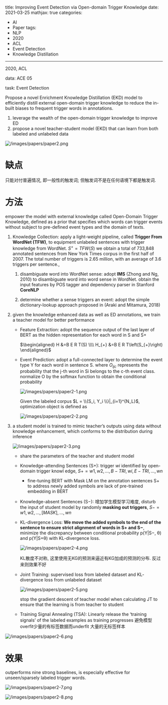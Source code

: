 title: Improving Event Detection via Open-domain Trigger Knowledge
date: 2021-03-25
mathjax: true
categories:
- AI
- Paper
tags:
- NLP
- 2020
- ACL
- Event Detection
- Knowledge Distillation
---

2020, ACL

data: ACE 05

task: Event Detection

<!-- more -->

Propose a novel Enrichment Knowledge Distillation (EKD) model to efficiently distill external open-domain trigger knowledge to reduce the in-built biases to frequent trigger words in annotations.

1. leverage the wealth of the open-domain trigger knowledge to improve ED
2. propose a novel teacher-student model (EKD) that can learn from both labeled and unlabeled data

![/images/papers/paper2.png](/images/papers/paper2.png)

# 缺点

只能对付普遍情况, 即一般性的触发词; 但触发词不是在任何语境下都是触发词.

# 方法

empower the model with external knowledge called Open-Domain Trigger Knowledge, defined as a prior that specifies which words can trigger events without subject to pre-defined event types and the domain of texts.

1. Knowledge Collection: apply a light-weight pipeline, called **Trigger From WordNet (TFW)**, to equipment unlabeled sentences with trigger knowledge from WordNet. $S^+ = TFW(S)$ we obtain a total of 733,848 annotated sentences from New York Times corpus in the first half of 2007. The total number of triggers is 2.65 million, with an average of 3.6 triggers per sentence.,

    1) disambiguate word into WordNet sense:  adopt **IMS** (Zhong and Ng, 2010) to disambiguate word into word sense in WordNet. obtain the input features by POS tagger and dependency parser in Stanford **CoreNLP**

    2) determine whether a sense triggers an event: adopt the simple dictionary-lookup approach proposed in (Araki and Mitamura, 2018)

2. given the knowledge enhanced data as well as ED annotations, we train a teacher model for better performance
    - Feature Extraction: adopt the sequence output of the last layer of BERT as the hidden representation for each word in S and S+

        $\begin{aligned}
        H &=B E R T(S) \\\\
        H_{+} &=B E R T\left(S_{+}\right)
        \end{aligned}$

    - Event Prediction: adopt a full-connected layer to determine the event type Y for each word in sentence S. where $O_{ijc}$ represents the probability that the j-th word in Si belongs to the c-th event class. normalize O by the softmax function to obtain the conditional probability

        ![/images/papers/paper2-1.png](/images/papers/paper2-1.png)

        Given the labeled corpus $L = \\{S_i, Y_i \\}|_{i=1}^{N_L}$,  optimization object is defined as

        ![/images/papers/paper2-2.png](/images/papers/paper2-2.png)

3. a student model is trained to mimic teacher’s outputs using data without knowledge enhancement, which conforms to the distribution during inference

    ![/images/papers/paper2-3.png](/images/papers/paper2-3.png)

    - share the parameters of the teacher and student model
    - Knowledge-attending Sentences (S+): trigger $wi$ identified by open-domain trigger knowl edge, $S+ = {w1, w2, . . . ,B-TRI, wi, E-TRI, . . . , wn}$
        - fine-tuning BERT with Mask LM on the annotation sentences S+ to address newly added symbols are lack of pre-trained embedding in BERT
    - Knowledge-absent Sentences (S−): 增加学生模型学习难度, disturb the input of student model by randomly **masking out triggers**, $S− = {w1, w2, . . . ,[MASK], . . . , wn}$
    - KL-divergence Loss: **We move the added symbols to the end of the sentence to ensure strict alignment of words in S+ and S−**, minimize the discrepancy between conditional probability p(Y|S−, θ) and p(Y|S+θ) with KL-divergence loss.

        ![/images/papers/paper2-4.png](/images/papers/paper2-4.png)

        KL散度不对称, 这里使用无KG的预测来逼近有KG加成的预测的分布. 反过来则效果不好

    - Joint Training:  supervised loss from labeled dataset and KL- divergence loss from unlabeled dataset

        ![/images/papers/paper2-5.png](/images/papers/paper2-5.png)

        stop the gradient descent of teacher model when calculating JT to ensure that the learning is from teacher to student

    - Training Signal Annealing (TSA): Linearly release the ‘training signals’ of the labeled examples as training progresses 避免模型overfit少量的有标签数据而underfit 大量的无标签样本

![/images/papers/paper2-6.png](/images/papers/paper2-6.png)

# 效果

outperforms nine strong baselines, is especially effective for unseen/sparsely labeled trigger words.

![/images/papers/paper2-7.png](/images/papers/paper2-7.png)

![/images/papers/paper2-8.png](/images/papers/paper2-8.png)